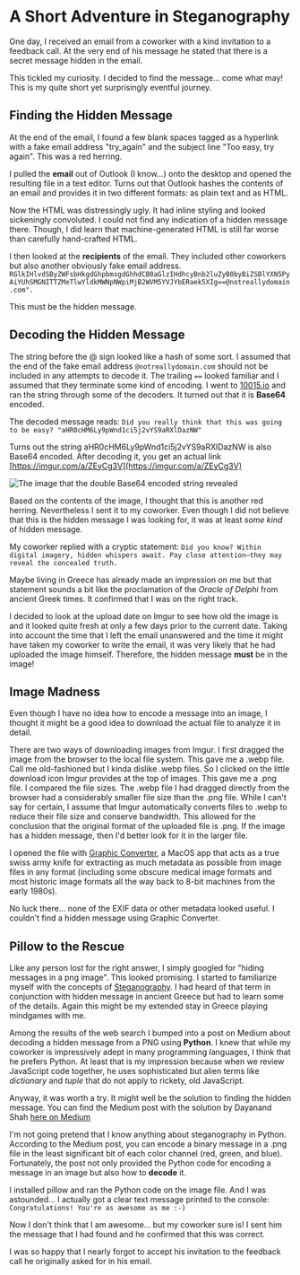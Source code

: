 # A Short Adventure in Steganography

One day, I received an email from a coworker with a kind invitation to a feedback call. At the very end of his message he stated that there is a secret message hidden in the email.

This tickled my curiosity. I decided to find the message... come what may! This is my quite short yet surprisingly eventful journey.

## Finding the Hidden Message
At the end of the email, I found a few blank spaces tagged as a hyperlink with a fake email address "try_again" and the subject line "Too easy, try again". This was a red herring.

I pulled the __email__ out of Outlook (I know...) onto the desktop and opened the resulting file in a text editor. Turns out that Outlook hashes the contents of an email and provides it in two different formats: as plain text and as HTML. 

Now the HTML was distressingly ugly. It had inline styling and looked sickeningly convoluted. I could not find any indication of a hidden message there. Though, I did learn that machine-generated HTML is still far worse than carefully hand-crafted HTML.

I then looked at the __recipients__ of the email. They included other coworkers but also another obviously fake email address.
```RGlkIHlvdSByZWFsbHkgdGhpbmsgdGhhdCB0aGlzIHdhcyBnb2luZyB0byBiZSBlYXN5PyAiYUhSMGNITTZMeTlwYldkMWNpNWpiMjB2WVM5YVJYbERaek5XIg==@notreallydomain.com".```

This must be the hidden message.

## Decoding the Hidden Message

The string before the @ sign looked like a hash of some sort. I assumed that the end of the fake email address `@notreallydomain.com` should not be included in any attempts to decode it. The trailing `==` looked familiar and I assumed that they terminate some kind of encoding. I went to [10015.io](https://10015.io/tools/base64-encoder-decoder) and ran the string through some of the decoders. It turned out that it is __Base64__ encoded.

The decoded message reads:
```Did you really think that this was going to be easy? "aHR0cHM6Ly9pWnd1ci5j2vYS9aRXlDazNW"```

Turns out the string aHR0cHM6Ly9pWnd1ci5j2vYS9aRXlDazNW is also Base64 encoded. After decoding it, you get an actual link [https://imgur.com/a/ZEyCg3V](https://imgur.com/a/ZEyCg3V)

![The image that the double Base64 encoded string revealed](imgur.png "The image on Imgur")

Based on the contents of the image, I thought that this is another red herring. Nevertheless I sent it to my coworker. Even though I did not believe that this is the hidden message I was looking for, it was at least _some kind_ of hidden message.

My coworker replied with a cryptic statement: ```Did you know? Within digital imagery, hidden whispers await. Pay close attention—they may reveal the concealed truth.```

Maybe living in Greece has already made an impression on me but that statement sounds a bit like the proclamation of the _Oracle of Delphi_ from ancient Greek times. It confirmed that I was on the right track. 

I decided to look at the upload date on Imgur to see how old the image is and it looked quite fresh at only a few days prior to the current date. Taking into account the time that I left the email unanswered and the time it might have taken my coworker to write the email, it was very likely that he had uploaded the image himself. Therefore, the hidden message __must__ be in the image!

## Image Madness

Even though I have no idea how to encode a message into an image, I thought it might be a good idea to download the actual file to analyze it in detail. 

There are two ways of downloading images from Imgur. I first dragged the image from the browser to the local file system. This gave me a .webp file. Call me old-fashioned but I kinda dislike .webp files. So I clicked on the little download icon Imgur provides at the top of images. This gave me a .png file. I compared the file sizes. The .webp file I had dragged directly from the browser had a considerably smaller file size than the .png file. While I can't say for certain, I assume that Imgur automatically converts files to .webp to reduce their file size and conserve bandwidth. This allowed for the conclusion that the original format of the uploaded file is .png. If the image has a hidden message, then I'd better look for it in the larger file.

I opened the file with [Graphic Converter](https://www.lemkesoft.de/en/products/graphicconverter), a MacOS app that acts as a true swiss army knife for extracting as much metadata as possible from image files in any format (including some obscure medical image formats and most historic image formats all the way back to 8-bit machines from the early 1980s).

No luck there... none of the EXIF data or other metadata looked useful. I couldn't find a hidden message using Graphic Converter.

## Pillow to the Rescue

Like any person lost for the right answer, I simply googled for "hiding messages in a png image". This looked promising. I started to familiarize myself with the concepts of [Steganography](https://en.m.wikipedia.org/wiki/Steganography). I had heard of that term in conjunction with hidden message in ancient Greece but had to learn some of the details. Again this might be my extended stay in Greece playing mindgames with me.

Among the results of the web search I bumped into a post on Medium about decoding a hidden message from a PNG using __Python__. I knew that while my coworker is impressively adept in many programming languages, I think that he prefers Python. At least that is my impression because when we review JavaScript code together, he uses sophisticated but alien terms like _dictionary_ and _tuple_ that do not apply to rickety, old JavaScript.

Anyway, it was worth a try. It might well be the solution to finding the hidden message. You can find the Medium post with the solution by Dayanand Shah [here on Medium](https://dayanand-shah.medium.com/the-art-of-hiding-secret-messages-in-images-with-python-steganography-5a6583065856)

I'm not going pretend that I know anything about steganography in Python. According to the Medium post, you can encode a binary message in a .png file in the least significant bit of each color channel (red, green, and blue). Fortunately, the post not only provided the Python code for encoding a message in an image but also how to __decode__ it.

I installed pillow and ran the Python code on the image file. And I was astounded... I actually got a clear text message printed to the console:
```Congratulations! You're as awesome as me :-)```

Now I don't think that I am awesome... but my coworker sure is! I sent him the message that I had found and he confirmed that this was correct.

I was so happy that I nearly forgot to accept his invitation to the feedback call he originally asked for in his email.
